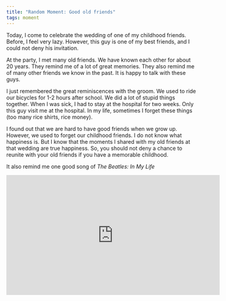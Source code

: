 ```yaml
---
title: "Random Moment: Good old friends"
tags: moment
---
```


Today, I come to celebrate the wedding of one of my childhood friends. Before, I feel very lazy. However, this guy is one of my best friends, and I could not deny his invitation.

At the party, I met many old friends. We have known each other for about 20 years. They remind me of a lot of great memories. They also remind me of many other friends we know in the past. It is happy to talk with these guys.

I just remembered the great reminiscences with the groom. We used to ride our bicycles for 1-2 hours after school. We did a lot of stupid things together. When I was sick, I had to stay at the hospital for two weeks. Only this guy visit me at the hospital. In my life, sometimes I forget these things (too many rice shirts, rice money).

I found out that we are hard to have good friends when we grow up. However, we used to forget our childhood friends. I do not know what happiness is. But I know that the moments I shared with my old friends at that wedding are true happiness. So, you should not deny a chance to reunite with your old friends if you have a memorable childhood.

It also remind me one good song of *The Beatles: In My Life*

<iframe width="560" height="315" src="https://www.youtube.com/embed/lqAS8sCffZg" title="YouTube video player" frameborder="0" allow="accelerometer; autoplay; clipboard-write; encrypted-media; gyroscope; picture-in-picture" allowfullscreen></iframe>
